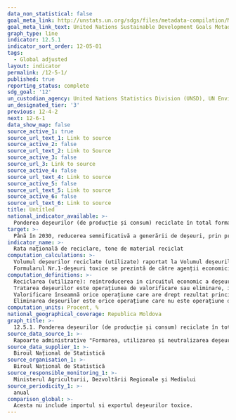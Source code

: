 ```yaml
---
data_non_statistical: false
goal_meta_link: http://unstats.un.org/sdgs/files/metadata-compilation/Metadata-Goal-12.pdf
goal_meta_link_text: United Nations Sustainable Development Goals Metadata (pdf 782kB)
graph_type: line
indicator: 12.5.1
indicator_sort_order: 12-05-01
tags:
  - Global adjusted
layout: indicator
permalink: /12-5-1/
published: true
reporting_status: complete
sdg_goal: '12'
un_custodian_agency: United Nations Statistics Division (UNSD), UN Environment (UNEP)
un_designated_tier: '3'
previous: 12-4-2
next: 12-6-1
data_show_map: false
source_active_1: true
source_url_text_1: Link to source
source_active_2: false
source_url_text_2: Link to Source
source_active_3: false
source_url_3: Link to source
source_active_4: false
source_url_text_4: Link to source
source_active_5: false
source_url_text_5: Link to source
source_active_6: false
source_url_text_6: Link to source
title: Untitled
national_indicator_available: >-
  Ponderea deșeurilor (de producție și consum) reciclate în total formate, %
target: >-
  Până în 2030, reducerea semnificativă a generării de deșeuri, prin prevenire, reducere, reciclare și reutilizare
indicator_name: >-
  Rata națională de reciclare, tone de material reciclat
computation_calculations: >-
  Volumul deșeurilor reciclate (utilizate) raportat la Volumul deșeurilor formate X100<br> 
  Formularul Nr.1-deşeuri toxice se prezintă de către agenții economici în activitatea cărora se formează, depozitează, utilizează, neutralizează deșeuri toxice (lichidează). Acesta nu include importul si exportul deșeurilor toxice.
computation_definitions: >-
  Reciclarea (utilizare): reintroducerea in circuitul economic a deșeurilor in calificate de materie prima, secundare sau utilizarea lor după prelucrare in calitate de semifabricate, produse finite sau energie.<br> 
  Tratarea deșeurilor este operațiunea de valorificare sau eliminare, inclusiv pregătirea prealabilă valorificării sau eliminării. <br> 
  Valorificare înseamnă orice operațiune care are drept rezultat principal faptul ca deșeurile servesc unui scop util prin înlocuirea altor materiale care ar fi fost utilizate intr-un anumit scop sau faptul ca deșeurile sun pregătite pt a putea servi scopul respectiv in întreprinderi sau economie in general (anexa 2 din Legea 209/2016 privind deșeurile).<br> 
  Eliminarea deșeurilor este orice operațiune care nu este operațiune de valorificare chiar si in cazul in care una dintre consecventele secundare ale acesteia ar fi recuperarea de substanțe sau energie (Anexa 1, Legea 209/2016 privind deșeurile). (conforme Directivei Europene).
computation_units: Procent, %
national_geographical_coverage: Republica Moldova
graph_title: >-
  12.5.1. Ponderea deșeurilor (de producție și consum) reciclate în total formate, %
source_data_source_1: >-
  Rapoarte administrative "Formarea, utilizarea și neutralizarea deșeurilor toxice" și "Formarea, utilizarea deșeurilor"; raport statistic "Salubrizarea localităților"
source_data_supplier_1: >-
  Biroul Național de Statistică
source_organisation_1: >-
  Biroul Național de Statistică
source_responsible_monitoring_1: >-
  Ministerul Agriculturii, Dezvoltării Regionale și Mediului
source_periodicity_1: >-
  anual
comparison_global: >-
  Acesta nu include importul si exportul deșeurilor toxice.
---
```

